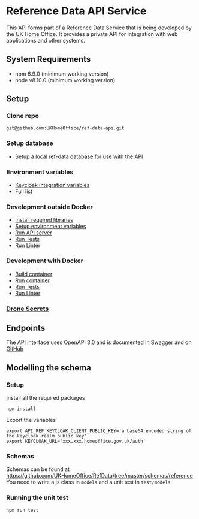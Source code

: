 # Reference Data API Service

This API forms part of a Reference Data Service that is being developed by the UK Home Office. It provides a private API for integration with web applications and other systems.

## System Requirements

- npm 6.9.0 (minimum working version)
- node v8.10.0 (minimum working version)

## Setup

### Clone repo
```
git@github.com:UKHomeOffice/ref-data-api.git
```

### Setup database
* [Setup a local ref-data database for use with the API](docs/setup.md#setup-a-local-ref-data-database-for-use-with-the-api)

### Environment variables
* [Keycloak integration variables](docs/environment-variables.md#required-environment-variables-for-integration-with-keycloak)
* [Full list](docs/environment-variables.md#full-list-of-environment-variables)

### Development outside Docker
* [Install required libraries](docs/development.md#install-project-dependencies)
* [Setup environment variables](docs/environment-variables.md)
* [Run API server](docs/development.md#run-the-api-server)
* [Run Tests](docs/development.md#running-tests)
* [Run Linter](docs/development.md#running-linter)

### Development with Docker
* [Build container](docs/development-docker.md#build-the-docker-container)
* [Run container](docs/development-docker.md#run-the-docker-container)
* [Run Tests](docs/development-docker.md#run-tests)
* [Run Linter](docs/development-docker.md#run-linter)

### [Drone Secrets](docs/drone-secrets.md)

## Endpoints

The API interface uses OpenAPI 3.0 and is documented in [Swagger](https://api-spec.dev.refdata.homeoffice.gov.uk) and [on GitHub](https://github.com/UKHomeOffice/reference-data-governance-api-spec)

## Modelling the schema

### Setup

Install all the required packages

```
npm install
```

Export the variables

```
export API_REF_KEYCLOAK_CLIENT_PUBLIC_KEY='a base64 encoded string of the keycloak realm public key'
export KEYCLOAK_URL='xxx.xxx.homeoffice.gov.uk/auth'
```

### Schemas

Schemas can be found at https://github.com/UKHomeOffice/RefData/tree/master/schemas/reference
You need to write a js class in `models` and a unit test in `test/models`

### Running the unit test

```
npm run test
```
